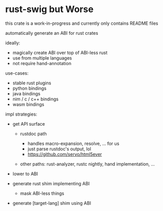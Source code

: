 # rust-swig but Worse

this crate is a work-in-progress and currently only contains README files

automatically generate an ABI for rust crates

ideally:

- magically create ABI over top of ABI-less rust
- use from multiple languages
- not require hand-annotation

use-cases:

- stable rust plugins
- python bindings
- java bindings
- nim / c / c++ bindings
- wasm bindings

impl strategies:

- get API surface

  - rustdoc path

    - handles macro-expansion, resolve, ... for us
    - just parse rustdoc's output, lol
    - https://github.com/servo/html5ever

  - other paths: rust-analyzer, rustc nightly, hand implementation, ...

- lower to ABI

- generate rust shim implementing ABI

  - mask ABI-less things

- generate [target-lang] shim using ABI
